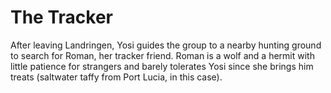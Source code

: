 # The Tracker
After leaving Landringen, Yosi guides the group to a nearby hunting ground to search for Roman, her tracker friend. Roman is a wolf and a hermit with little patience for strangers and barely tolerates Yosi since she brings him treats (saltwater taffy from Port Lucia, in this case). 


